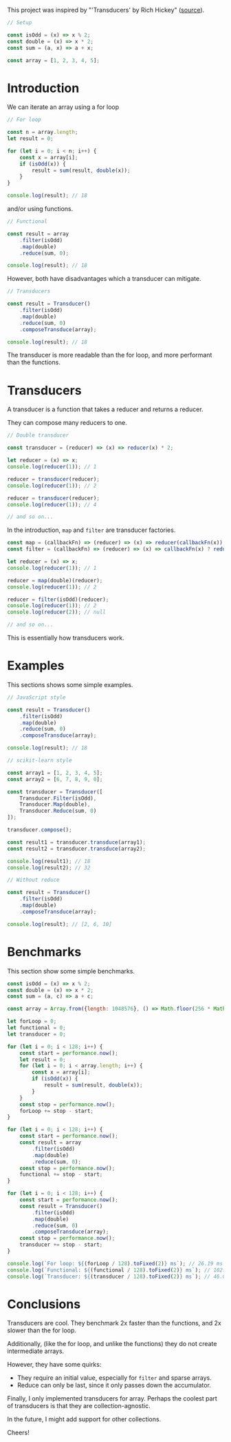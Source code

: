 This project was inspired by "'Transducers' by Rich Hickey" ([source](https://youtu.be/6mTbuzafcII?si=NoNGTIMgMWW49oOD)).

```javascript
// Setup

const isOdd = (x) => x % 2;
const double = (x) => x * 2;
const sum = (a, x) => a + x;

const array = [1, 2, 3, 4, 5];
```

# Introduction

We can iterate an array using a for loop

```javascript
// For loop

const n = array.length;
let result = 0;

for (let i = 0; i < n; i++) {
    const x = array[i];
    if (isOdd(x)) {
        result = sum(result, double(x));
    }
}

console.log(result); // 18
```

and/or using functions.

```javascript
// Functional

const result = array
    .filter(isOdd)
    .map(double)
    .reduce(sum, 0);

console.log(result); // 18
```

However, both have disadvantages which a transducer can mitigate.

```javascript
// Transducers

const result = Transducer()
    .filter(isOdd)
    .map(double)
    .reduce(sum, 0)
    .composeTransduce(array);

console.log(result); // 18
```

The transducer is more readable than the for loop, and more performant than the functions.

# Transducers

A transducer is a function that takes a reducer and returns a reducer.

They can compose many reducers to one.

```javascript
// Double transducer

const transducer = (reducer) => (x) => reducer(x) * 2;

let reducer = (x) => x;
console.log(reducer(1)); // 1

reducer = transducer(reducer);
console.log(reducer(1)); // 2

reducer = transducer(reducer);
console.log(reducer(1)); // 4

// and so on...
```

In the introduction, `map` and `filter` are transducer factories.

```javascript
const map = (callbackFn) => (reducer) => (x) => reducer(callbackFn(x));
const filter = (callbackFn) => (reducer) => (x) => callbackFn(x) ? reducer(x) : null;

let reducer = (x) => x;
console.log(reducer(1)); // 1

reducer = map(double)(reducer);
console.log(reducer(1)); // 2

reducer = filter(isOdd)(reducer);
console.log(reducer(1)); // 2
console.log(reducer(2)); // null

// and so on...
```

This is essentially how transducers work.

# Examples

This sections shows some simple examples.

```javascript
// JavaScript style

const result = Transducer()
    .filter(isOdd)
    .map(double)
    .reduce(sum, 0)
    .composeTransduce(array);

console.log(result); // 18
```

```javascript
// scikit-learn style

const array1 = [1, 2, 3, 4, 5];
const array2 = [6, 7, 8, 9, 0];

const transducer = Transducer([
    Transducer.Filter(isOdd),
    Transducer.Map(double),
    Transducer.Reduce(sum, 0)
]);

transducer.compose();

const result1 = transducer.transduce(array1);
const result2 = transducer.transduce(array2);

console.log(result1); // 18
console.log(result2); // 32
```

```javascript
// Without reduce

const result = Transducer()
    .filter(isOdd)
    .map(double)
    .composeTransduce(array);

console.log(result); // [2, 6, 10]
```

# Benchmarks

This section show some simple benchmarks.

```javascript
const isOdd = (x) => x % 2;
const double = (x) => x * 2;
const sum = (a, c) => a + c;

const array = Array.from({length: 1048576}, () => Math.floor(256 * Math.random()));

let forLoop = 0;
let functional = 0;
let transducer = 0;

for (let i = 0; i < 128; i++) {
    const start = performance.now();
    let result = 0;
    for (let i = 0; i < array.length; i++) {
        const x = array[i];
        if (isOdd(x)) {
            result = sum(result, double(x));
        }
    }
    const stop = performance.now();
    forLoop += stop - start;
}

for (let i = 0; i < 128; i++) {
    const start = performance.now();
    const result = array
        .filter(isOdd)
        .map(double)
        .reduce(sum, 0);
    const stop = performance.now();
    functional += stop - start;
}

for (let i = 0; i < 128; i++) {
    const start = performance.now();
    const result = Transducer()
        .filter(isOdd)
        .map(double)
        .reduce(sum, 0)
        .composeTransduce(array);
    const stop = performance.now();
    transducer += stop - start;
}

console.log(`For loop: ${(forLoop / 128).toFixed(2)} ms`); // 26.19 ms
console.log(`Functional: ${(functional / 128).toFixed(2)} ms`); // 102.23 ms
console.log(`Transducer: ${(transducer / 128).toFixed(2)} ms`); // 46.09 ms
```

# Conclusions

Transducers are cool. They benchmark 2x faster than the functions, and 2x slower than the for loop.

Additionally, (like the for loop, and unlike the functions) they do not create intermediate arrays.

However, they have some quirks:
- They require an initial value, especially for `filter` and sparse arrays.
- Reduce can only be last, since it only passes down the accumulator.

Finally, I only implemented transducers for array. Perhaps the coolest part of transducers is that they are collection-agnostic.

In the future, I might add support for other collections.

Cheers!

